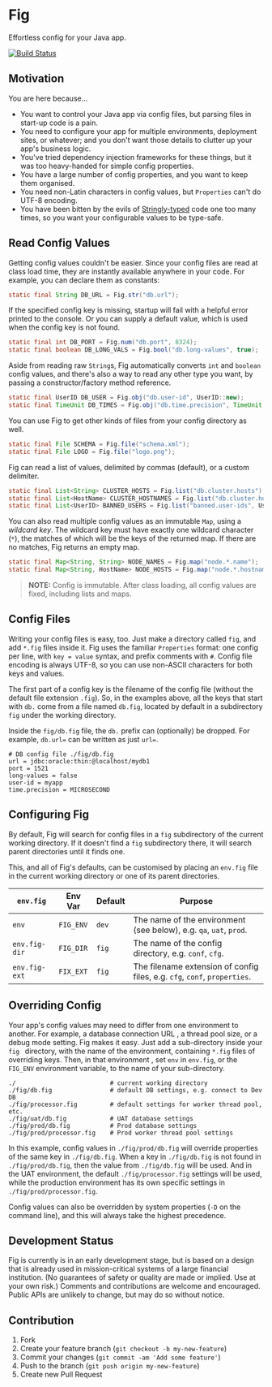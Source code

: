 # Fig

Effortless config for your Java app.

[![Build Status][travis-status]][travis]

[travis-status]: https://travis-ci.org/willhains/fig.svg?branch=master
[travis]: https://travis-ci.org/willhains/fig

## Motivation

You are here because...

- You want to control your Java app via config files, but parsing files in start-up code is a pain.
- You need to configure your app for multiple environments, deployment sites, or whatever; and you don't want those details to clutter up your app's business logic.
- You've tried dependency injection frameworks for these things, but it was too heavy-handed for simple config properties.
- You have a large number of config properties, and you want to keep them organised.
- You need non-Latin characters in config values, but `Properties` can't do UTF-8 encoding.
- You have been bitten by the evils of [Stringly-typed][stringly] code one too many times, so you want your
 configurable values to be type-safe.

[stringly]: http://wiki.c2.com/?StringlyTyped

## Read Config Values

Getting config values couldn't be easier. Since your config files are read at class load time, they are instantly available anywhere in your code. For example, you can declare them as constants:

```java
static final String DB_URL = Fig.str("db.url");
```

If the specified config key is missing, startup will fail with a helpful error printed to the console. Or you can supply a default value, which is used when the config key is not found.

```java
static final int DB_PORT = Fig.num("db.port", 8324);
static final boolean DB_LONG_VALS = Fig.bool("db.long-values", true);
```

Aside from reading raw `String`s, Fig automatically converts `int` and `boolean` config values, and there's also a way to read any other type you want, by passing a constructor/factory method reference.

```java
static final UserID DB_USER = Fig.obj("db.user-id", UserID::new);
static final TimeUnit DB_TIMES = Fig.obj("db.time.precision", TimeUnit::valueOf, MILLISECOND);
```

You can use Fig to get other kinds of files from your config directory as well.

```java
static final File SCHEMA = Fig.file("schema.xml");
static final File LOGO = Fig.file("logo.png");
```

Fig can read a list of values, delimited by commas (default), or a custom delimiter.

```java
static final List<String> CLUSTER_HOSTS = Fig.list("db.cluster.hosts");
static final List<HostName> CLUSTER_HOSTNAMES = Fig.list("db.cluster.hosts", HostName::new);
static final List<UserID> BANNED_USERS = Fig.list("banned.user-ids", UserID::new, " ");
```

You can also read multiple config values as an immutable `Map`, using a *wildcard key*. The wildcard key must have exactly one wildcard character (`*`), the matches of which will be the keys of the returned map. If there are no matches, Fig returns an empty map.

```java
static final Map<String, String> NODE_NAMES = Fig.map("node.*.name");
static final Map<String, HostName> NODE_HOSTS = Fig.map("node.*.hostname", HostName::new);
```

> **NOTE:** Config is immutable. After class loading, all config values are fixed, including lists and maps.

<!-- TODO: See ["Using Fig"](docs/Using-Fig.md) for more information. -->

## Config Files

Writing your config files is easy, too. Just make a directory called `fig`, and add `*.fig` files inside it. Fig uses the familiar `Properties` format: one config per line, with `key = value` syntax, and prefix comments with `#`. Config file encoding is always UTF-8, so you can use non-ASCII characters for both keys and values.

The first part of a config key is the filename of the config file (without the default file extension `.fig`). So, in the examples above, all the keys that start with `db.` come from a file named `db.fig`, located by default in a subdirectory `fig` under the working directory.

Inside the `fig/db.fig` file, the `db.` prefix can (optionally) be dropped. For example, `db.url=` can be written as just `url=`.

```properties
# DB config file ./fig/db.fig
url = jdbc:oracle:thin:@localhost/mydb1
port = 1521
long-values = false
user-id = myapp
time.precision = MICROSECOND
```

<!-- TODO: See ["Fig Files"](docs/Fig-Files.md) for more information. -->

<!-- TODO: ## Testing Classes that Use Fig

Since config is an input to your code, you'll want to control it easily from unit tests. Use `MockFig` to clear and set config values for your tests. The changes you make affect only the current thread, so multi-threaded parallel testing is supported.

```java
@Before public void initFig()
{
	MockFig.init(); // Clears all config values
	MockFig.set("flamingo.max-squawks", 1);
}
```

See ["Testing with Fig"](docs/Testing-with-Fig.md) for more information. -->

## Configuring Fig

By default, Fig will search for config files in a `fig` subdirectory of the current working directory. If it doesn't find a `fig` subdirectory there, it will search parent directories until it finds one.

This, and all of Fig's defaults, can be customised by placing an `env.fig` file in the current working directory or one of its parent directories. 

| `env.fig`     | Env Var   | Default | Purpose |
|---------------|-----------|---------|---------|
| `env`         | `FIG_ENV` | `dev`   | The name of the environment (see below), e.g. `qa`, `uat`, `prod`. |
| `env.fig-dir` | `FIG_DIR` | `fig`   | The name of the config directory, e.g. `conf`, `cfg`. |
| `env.fig-ext` | `FIX_EXT` | `fig`   | The filename extension of config files, e.g. `cfg`, `conf`, `properties`. |

<!-- TODO: See ["Customising Fig"](docs/Customising-Fig.md) for more information. -->

## Overriding Config

Your app's config values may need to differ from one environment to another. For example, a database connection URL , a thread pool size, or a debug mode setting. Fig makes it easy. Just add a sub-directory inside your `fig ` directory, with the name of the environment, containing `*.fig` files of overriding keys. Then, in that environment , set `env` in `env.fig`, or the `FIG_ENV` environment variable, to the name of your sub-directory.

```
./                          # current working directory
./fig/db.fig                # default DB settings, e.g. connect to Dev DB
./fig/processor.fig         # default settings for worker thread pool, etc.
./fig/uat/db.fig            # UAT database settings
./fig/prod/db.fig           # Prod database settings
./fig/prod/processor.fig    # Prod worker thread pool settings
```

In this example, config values in `./fig/prod/db.fig` will override properties of the same key in `./fig/db.fig`. When a key in `./fig/db.fig` is not found in `./fig/prod/db.fig`, then the value from `./fig/db.fig` will be used. And in the UAT environment, the default `./fig/processor.fig` settings will be used, while the production environment has its own specific settings in `./fig/prod/processor.fig`.

Config values can also be overridden by system properties (`-D` on the command line), and this will always take the highest precedence.

<!-- TODO: See ["Environment Structure"](docs/Environment-Structure.md) for more information. -->

## Development Status

Fig is currently is in an early development stage, but is based on a design that is already used in mission-critical systems of a large financial institution. (No guarantees of safety or quality are made or implied. Use at your own risk.) Comments and contributions are welcome and encouraged. Public APIs are unlikely to change, but may do so without notice.

## Contribution

1. Fork
2. Create your feature branch (`git checkout -b my-new-feature`)
3. Commit your changes (`git commit -am 'Add some feature'`)
4. Push to the branch (`git push origin my-new-feature`)
5. Create new Pull Request
